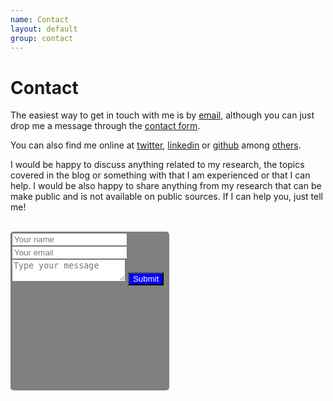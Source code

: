 ```yaml
---
name: Contact
layout: default
group: contact
---
```


<h1 class="page-header text-center"> Contact </h1>

<p class="text-justify">

The easiest way to get in touch with me is by [email]('mailto:sanchezmartinezmelchor@gmail.com), although you can just drop me a message through the [contact form](#contact-form).<br>

You can also find me online at [twitter](http://twitter.com/melsanm), [linkedin](http://https://www.linkedin.com/in/melchorsanchezmartinez/) or [github](http://github.com/MelchorSanchez) among [others](/bio).<br>


I would be happy to discuss anything related to my research, the topics covered in the blog or something with that I am experienced or that I can help. I would be also happy to share anything from my research that can be make public and is not available on public sources.  If I can help you, just tell me!<br><br>
</p>

<div style="width:250px;height:250px;border:2px solid gray; border-radius: 5px;background-color:gray;">
<form action="https://formspree.io/f/xqkwagda" method="POST" id="contact-form">
 <input type="hidden" name="_subject" value="Contact request from personal website" />
 <input type="text" name="Name" placeholder="Your name"  data-validate-field="Name">
 <input type="email" name="_replyto" placeholder="Your email" required>
 <textarea name="message" placeholder="Type your message" required></textarea>
 <button type="submit" style="background-color:blue;color:white">Submit</button>
</form>
</div>